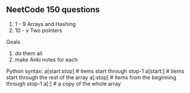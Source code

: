 ## NeetCode 150 questions

1. 1 - 9 Arrays and Hashing
2. 10 - x Two pointers

Goals

1. do them all
2. make Anki notes for each

Python syntax:
a[start:stop] # items start through stop-1
a[start:] # items start through the rest of the array
a[:stop] # items from the beginning through stop-1
a[:] # a copy of the whole array
